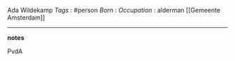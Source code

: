 Ada Wildekamp
*Tags* : #person 
*Born* :
*Occupation* : alderman [[Gemeente Amsterdam]]

---
**notes**

PvdA